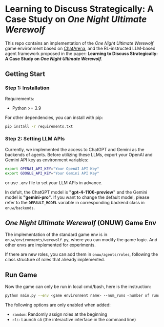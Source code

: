 # Learning to Discuss Strategically: A Case Study on *One Night Ultimate Werewolf*
This repo contains an implementation of the *One Night Ultimate Werewolf* game environment based on [ChatArena](https://github.com/Farama-Foundation/chatarena), and the RL-instructed LLM-based agent framework proposed in the paper: **Learning to Discuss Strategically: A Case Study on *One Night Ultimate Werewolf***.

## Getting Start

### Step 1: Installation

Requirements:

- Python >= 3.9

For other dependencies, you can install with pip:
```bash
pip install -r requirements.txt
```

### Step 2: Setting LLM APIs
Currently, we implemented the access to ChatGPT and Gemini as the backends of agents. Before utilizing these LLMs, export your OpenAI and Gemini API key as environment variables:
```bash
export OPENAI_API_KEY="Your OpenAI API Key"
export GOOGLE_API_KEY="Your Gemini API Key"
```
or use `.env` file to set your LLM APIs in advance.

In defult, the ChatGPT model is **"gpt-4-1106-preview"** and the Gemini model is **"gemini-pro"**. If you want to change the default model, please refer to the **`DEFAULT_MODEL`** variable in corresponding backend class in `onuw/backends`.

## *One Night Ultimate Werewolf* (ONUW) Game Env
The implementation of the standard game env is in `onuw/environments/werewolf.py`, where you can modify the game logic. And other envs are implemented for experiments.

If there are new roles, you can add them in `onuw/agents/roles`, following the class structure of roles that already implemented.

## Run Game
Now the game can only be run in local cmd/bash, here is the instruction:
```bash
python main.py --env <game environment name> --num_runs <number of runs of different settings> --num_repeats <number of repeating runs in one setting> --random --cli --save_path <save path for game logs>
```
The following options are only enabled when added:
- `random`: Randomly assign roles at the beginning
- `cli`: Launch cli (the interactive interface in the command line)
